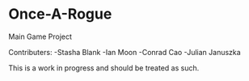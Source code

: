 # Once-A-Rogue
Main Game Project

Contributers:
-Stasha Blank
-Ian Moon
-Conrad Cao
-Julian Januszka

This is a work in progress and should be treated as such.
